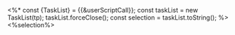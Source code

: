 <%* 
	const {TaskList} = {{&userScriptCall}};
	const taskList  = new TaskList(tp);
	taskList.forceClose();
	const selection = taskList.toString();
%><%selection%>